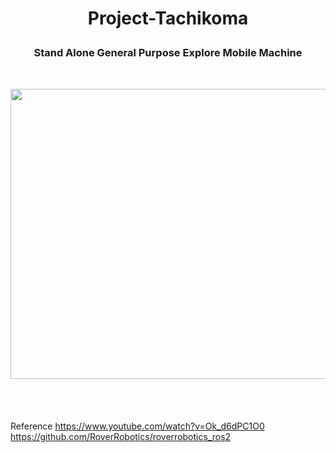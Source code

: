 # <p align="center">Project-Tachikoma</p>

### <p align="center">Stand Alone General Purpose Explore Mobile Machine</p>
<br/>

<p align="center">
    <img src="https://github.com/estelelenath/ProjectTachikoma/blob/main/img/loading.gif?raw=true" width="673" height="464"></center>
</p>

<br/>
<br/>

####
Reference
https://www.youtube.com/watch?v=Ok_d6dPC1O0
https://github.com/RoverRobotics/roverrobotics_ros2